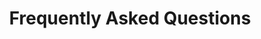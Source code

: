 ---
layout: default
title: Frequently Asked Questions
parent: GitHub Education
nav_order: 6
has_children: true
description: ""
permalink: /github/faqs
---